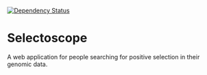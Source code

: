 [![Dependency Status](https://gemnasium.com/anzaika/selectoscope.svg)](https://gemnasium.com/anzaika/selectoscope)

Selectoscope
================

A web application for people searching for positive selection in their genomic data.
